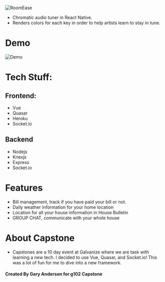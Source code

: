 ![RoomEase](`https://i.imgur.com/OJuoAqa.gif`)
* Chromatic audio tuner in React Native.
* Renders colors for each key in order to help artists learn to stay in tune.

# Demo

![Demo](`https://i.imgur.com/OJuoAqa.gif`)

# Tech Stuff:
## Frontend:
* Vue
* Quasar
* Heroku
* Socket.io

## Backend
* Nodejs
* Knexjs
* Express
* Socket.io

# Features
* Bill management, track if you have paid your bill or not.
* Daily weather information for your home location
* Location for all your house information in House Bulletin
* GROUP CHAT, communicate with your whole house

# About Capstone
* Capstones are a 10 day event at Galvanize where we are task with learning a new tech. I decided to use Vue, Quasar, and Socket.io! This was a lot of fun for me to dive into a new framework.


#### Created By Gary Anderson for g102 Capstone
